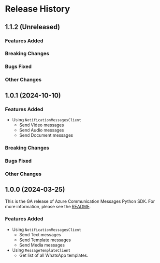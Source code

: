 # Release History
## 1.1.2 (Unreleased)

### Features Added

### Breaking Changes

### Bugs Fixed

### Other Changes

## 1.0.1 (2024-10-10)

### Features Added
- Using `NotificationMessagesClient`
  - Send Video messages
  - Send Audio messages
  - Send Document messages

### Breaking Changes

### Bugs Fixed

### Other Changes

## 1.0.0 (2024-03-25)

This is the GA release of Azure Communication Messages Python SDK. For more information, please see the [README][read_me].

### Features Added
- Using `NotificationMessagesClient`
  - Send Text messages
  - Send Template messages
  - Send Media messages
- Using `MessageTemplateClient`
  - Get list of all WhatsApp templates.

<!-- LINKS -->
[read_me]: https://github.com/Azure/azure-sdk-for-python/blob/main/sdk/communication/azure-communication-messages/README.md
